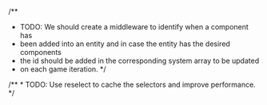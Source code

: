   /**
   * TODO: We should create a middleware to identify when a component has
   * been added into an entity and in case the entity has the desired components
   * the id should be added in the corresponding system array to be updated
   * on each game iteration.
   */

   /**
    * TODO: Use reselect to cache the selectors and improve performance.
    */
